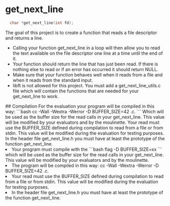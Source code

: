 # get_next_line
```c
  char *get_next_line(int fd);
```
<div><p>The goal of this project is to create a function that reads a file descriptor and returns a line.</p>
<ul>
  <li>Calling your function get_next_line in a loop will then allow you to read the text
available on the file descriptor one line at a time until the end of it.</li>
  <li>Your function should return the line that has just been read. If there is nothing else to read or if an error has occurred it should return NULL.</li>
  <li>Make sure that your function behaves well when it reads from a file and when it reads from the standard input.</li>
  <li>libft is not allowed for this project. You must add a get_next_line_utils.c file which will contain the functions that are needed for your get_next_line to work.</li>
 </ul></div>
## Compilation
  For the evaluation your program will be compiled in this way:
  ```bash
  cc -Wall -Wextra -Werror -D BUFFER_SIZE=42 <files>.c.
  ```
  Which will be used as the buffer size for the read calls in your get_next_line. This value will be modified by your evaluators and by the moulinette.
  Your read must use the BUFFER_SIZE defined during compilation to read from a file or from stdin. This value will be modified during the evaluation for testing purposes.
  In the header file get_next_line.h you must have at least the prototype of the function get_next_line.
  
  
  <li>Your program must compile with the ```bash flag -D BUFFER_SIZE=xx ``` which will be used as the buffer size for the read calls in your get_next_line. This value will be modified by your evaluators and by the moulinette.</li>
  <li>The program will be compiled in this way: cc -Wall -Wextra -Werror -D BUFFER_SIZE=42 <files>.c.</li>
  <li>Your read must use the BUFFER_SIZE defined during compilation to read from a file or from stdin. This value will be modified during the evaluation for testing purposes.</li>
  <li>In the header file get_next_line.h you must have at least the prototype of the function get_next_line.</li>
</ul>

